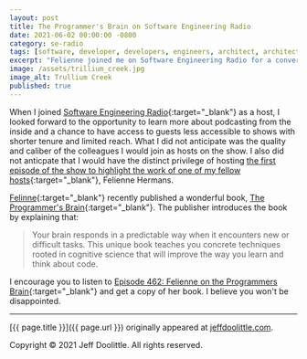 ```yaml
---
layout: post
title: The Programmer's Brain on Software Engineering Radio
date: 2021-06-02 00:00:00 -0800
category: se-radio
tags: [software, developer, developers, engineers, architect, architects, brain, programmer, programmers, programming, cognitive, think, thinking, psychology]
excerpt: "Felienne joined me on Software Engineering Radio for a conversation about her recently published book, The Programmer's Brain."
image: /assets/trillium_creek.jpg
image_alt: Trullium Creek
published: true
---
```


When I joined [Software Engineering Radio](https://se-radio.net){:target="_blank"} as a host, I looked forward to the opportunity to learn more about podcasting from the inside and a chance to have access to guests less accessible to shows with shorter tenure and limited reach. What I did not anticipate was the quality and caliber of the colleagues I would join as hosts on the show. I also did not anticpate that I would have the distinct privilege of hosting [the first episode of the show to highlight the work of one of my fellow hosts](https://www.se-radio.net/2021/06/episode-462-felienne-on-the-programmers-brain/){:target="_blank"}, Felienne Hermans.

[Felinne](https://www.felienne.com/){:target="_blank"} recently published a wonderful book, [The Programmer's Brain](https://www.felienne.com/book){:target="_blank"}. The publisher introduces the book by explaining that:

> Your brain responds in a predictable way when it encounters new or difficult tasks. This unique book teaches you concrete techniques rooted in cognitive science that will improve the way you learn and think about code.

I encourage you to listen to [Episode 462: Felienne on the Programmers Brain](https://www.se-radio.net/2021/06/episode-462-felienne-on-the-programmers-brain/){:target="_blank"} and get a copy of her book. I believe you won't be disappointed.

___

[{{ page.title }}]({{ page.url }}) originally appeared at [jeffdoolittle.com](https://jeffdoolittle.com/).

Copyright © 2021 Jeff Doolittle. All rights reserved.
